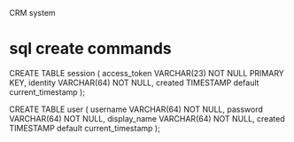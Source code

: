 CRM system

# sql create commands
CREATE TABLE session (
	access_token VARCHAR(23) NOT NULL PRIMARY KEY,
	identity VARCHAR(64) NOT NULL,
	created TIMESTAMP default current_timestamp
);

CREATE TABLE user (
	username VARCHAR(64) NOT NULL,
	password VARCHAR(64) NOT NULL,
	display_name VARCHAR(64) NOT NULL,
	created TIMESTAMP default current_timestamp
);


